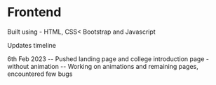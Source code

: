# Frontend

Built using - HTML, CSS< Bootstrap and Javascript

 Updates timeline 

 6th Feb 2023 -- Pushed landing page and college introduction page - without animation
              --  Working on animations and remaining pages, encountered few bugs


